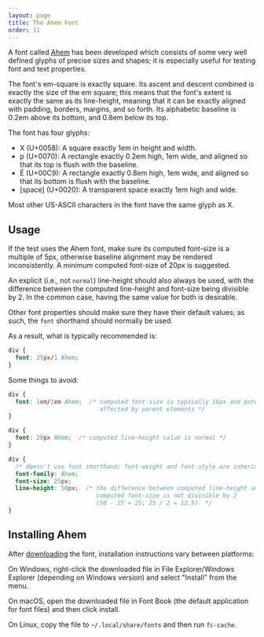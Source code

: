 ```yaml
---
layout: page
title: The Ahem Font
order: 11
---
```


A font called [Ahem][ahem-readme] has been developed which consists of
some very well defined glyphs of precise sizes and shapes; it is
especially useful for testing font and text properties.

The font's em-square is exactly square. Its ascent and descent
combined is exactly the size of the em square; this means that the
font's extent is exactly the same as its line-height, meaning that it
can be exactly aligned with padding, borders, margins, and so
forth. Its alphabetic baseline is 0.2em above its bottom, and 0.8em
below its top.

The font has four glyphs:

* X (U+0058):  A square exactly 1em in height and width.
* p (U+0070):  A rectangle exactly 0.2em high, 1em wide, and aligned so
that its top is flush with the baseline.
* É (U+00C9):  A rectangle exactly 0.8em high, 1em wide, and aligned so
that its bottom is flush with the baseline.
* [space] (U+0020):  A transparent space exactly 1em high and wide.

Most other US-ASCII characters in the font have the same glyph as X.

## Usage
If the test uses the Ahem font, make sure its computed font-size is a
multiple of 5px, otherwise baseline alignment may be rendered
inconsistently. A minimum computed font-size of 20px is suggested.

An explicit (i.e., not `normal`) line-height should also always be
used, with the difference between the computed line-height and
font-size being divisible by 2. In the common case, having the same
value for both is desirable.

Other font properties should make sure they have their default values;
as such, the `font` shorthand should normally be used.

As a result, what is typically recommended is:


``` css
div {
  font: 25px/1 Ahem;
}
```

Some things to avoid:

``` css
div {
  font: 1em/1em Ahem;  /* computed font-size is typically 16px and potentially
                          affected by parent elements */
}

div {
  font: 20px Ahem;  /* computed line-height value is normal */
}

div {
  /* doesn't use font shorthand; font-weight and font-style are inherited */
  font-family: Ahem;
  font-size: 25px;
  line-height: 50px;  /* the difference between computed line-height and
                         computed font-size is not divisible by 2
                         (50 - 25 = 25; 25 / 2 = 12.5). */
}
```

## Installing Ahem

After [downloading][download-ahem] the font, installation instructions
vary between platforms:

On Windows, right-click the downloaded file in File Explorer/Windows
Explorer (depending on Windows version) and select "Install" from the
menu.

On macOS, open the downloaded file in Font Book (the default
application for font files) and then click install.

On Linux, copy the file to `~/.local/share/fonts` and then run
`fc-cache`.

[ahem-readme]: https://www.w3.org/Style/CSS/Test/Fonts/Ahem/README
[download-ahem]: https://www.w3.org/Style/CSS/Test/Fonts/Ahem/AHEM____.TTF
